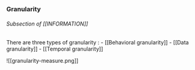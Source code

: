 ### Granularity

###### Subsection of [[INFORMATION]]

There are three types of granularity : 
	- [[Behavioral granularity]]
	- [[Data granularity]]
	- [[Temporal granularity]]

![[granularity-measure.png]]